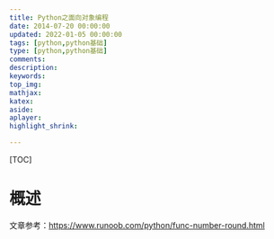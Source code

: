 ```yaml
---
title: Python之面向对象编程
date: 2014-07-20 00:00:00
updated: 2022-01-05 00:00:00
tags: [python,python基础]
type: [python,python基础]
comments: 
description: 
keywords:
top_img:
mathjax:
katex:
aside:
aplayer:
highlight_shrink:

---
```


[TOC]

# 概述

文章参考：https://www.runoob.com/python/func-number-round.html

